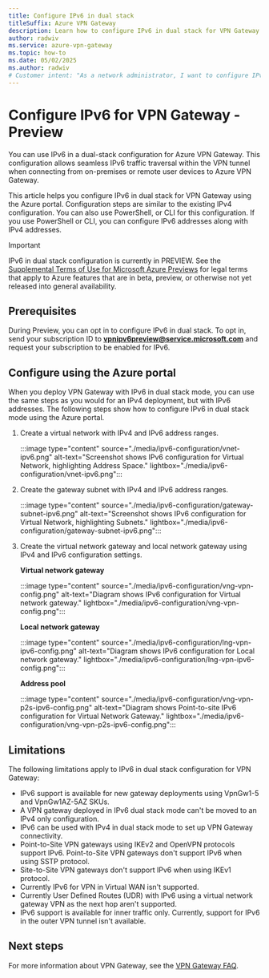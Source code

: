 ```yaml
---
title: Configure IPv6 in dual stack
titleSuffix: Azure VPN Gateway
description: Learn how to configure IPv6 in dual stack for VPN Gateway.
author: radwiv
ms.service: azure-vpn-gateway
ms.topic: how-to
ms.date: 05/02/2025
ms.author: radwiv
# Customer intent: "As a network administrator, I want to configure IPv6 in dual-stack mode for Azure VPN Gateway, so that I can support seamless IPv6 traffic alongside IPv4 within my organization's VPN infrastructure."
---
```


# Configure IPv6 for VPN Gateway - Preview

You can use IPv6 in a dual-stack configuration for Azure VPN Gateway. This configuration allows seamless IPv6 traffic traversal within the VPN tunnel when connecting from on-premises or remote user devices to Azure VPN Gateway.

This article helps you configure IPv6 in dual stack for VPN Gateway using the Azure portal. Configuration steps are similar to the existing IPv4 configuration. You can also use PowerShell, or CLI for this configuration. If you use PowerShell or CLI, you can configure IPv6 addresses along with IPv4 addresses.

> [!IMPORTANT]
> IPv6 in dual stack configuration is currently in PREVIEW.
> See the [Supplemental Terms of Use for Microsoft Azure Previews](https://azure.microsoft.com/support/legal/preview-supplemental-terms/) for legal terms that apply to Azure features that are in beta, preview, or otherwise not yet released into general availability.

## Prerequisites

During Preview, you can opt in to configure IPv6 in dual stack. To opt in, send your subscription ID to **vpnipv6preview@service.microsoft.com** and request your subscription to be enabled for IPv6.

## Configure using the Azure portal

When you deploy VPN Gateway with IPv6 in dual stack mode, you can use the same steps as you would for an IPv4 deployment, but with IPv6 addresses. The following steps show how to configure IPv6 in dual stack mode using the Azure portal.

1. Create a virtual network with IPv4 and IPv6 address ranges.

   :::image type="content" source="./media/ipv6-configuration/vnet-ipv6.png" alt-text="Screenshot shows IPv6 configuration for Virtual Network, highlighting Address Space." lightbox="./media/ipv6-configuration/vnet-ipv6.png":::

1. Create the gateway subnet with IPv4 and IPv6 address ranges.

   :::image type="content" source="./media/ipv6-configuration/gateway-subnet-ipv6.png" alt-text="Screenshot shows IPv6 configuration for Virtual Network, highlighting Subnets." lightbox="./media/ipv6-configuration/gateway-subnet-ipv6.png":::

1. Create the virtual network gateway and local network gateway using IPv4 and IPv6 configuration settings.

   **Virtual network gateway**

   :::image type="content" source="./media/ipv6-configuration/vng-vpn-config.png" alt-text="Diagram shows IPv6 configuration for Virtual network gateway." lightbox="./media/ipv6-configuration/vng-vpn-config.png":::

   **Local network gateway**

   :::image type="content" source="./media/ipv6-configuration/lng-vpn-ipv6-config.png" alt-text="Diagram shows IPv6 configuration for Local network gateway." lightbox="./media/ipv6-configuration/lng-vpn-ipv6-config.png":::

    **Address pool**

   :::image type="content" source="./media/ipv6-configuration/vng-vpn-p2s-ipv6-config.png" alt-text="Diagram shows Point-to-site IPv6 configuration for Virtual Network Gateway." lightbox="./media/ipv6-configuration/vng-vpn-p2s-ipv6-config.png":::

## Limitations

The following limitations apply to IPv6 in dual stack configuration for VPN Gateway:

* IPv6 support is available for new gateway deployments using VpnGw1-5 and VpnGw1AZ-5AZ SKUs.
* A VPN gateway deployed in IPv6 dual stack mode can't be moved to an IPv4 only configuration.
* IPv6 can be used with IPv4 in dual stack mode to set up VPN Gateway connectivity.
* Point-to-Site VPN gateways using IKEv2 and OpenVPN protocols support IPv6. Point-to-Site VPN gateways don't support IPv6 when using SSTP protocol.
* Site-to-Site VPN gateways don't support IPv6 when using IKEv1 protocol.
* Currently IPv6 for VPN in Virtual WAN isn't supported.
* Currently User Defined Routes (UDR) with IPv6 using a virtual network gateway VPN as the next hop aren't supported.
* IPv6 support is available for inner traffic only. Currently, support for IPv6 in the outer VPN tunnel isn't available.

## Next steps

For more information about VPN Gateway, see the [VPN Gateway FAQ](vpn-gateway-vpn-faq.md).
